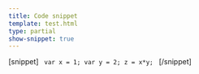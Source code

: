 ```yaml
---
title: Code snippet
template: test.html
type: partial
show-snippet: true
---
```

[snippet]
<code>
var x = 1;
var y = 2;
z = x*y;
</code>
[/snippet]